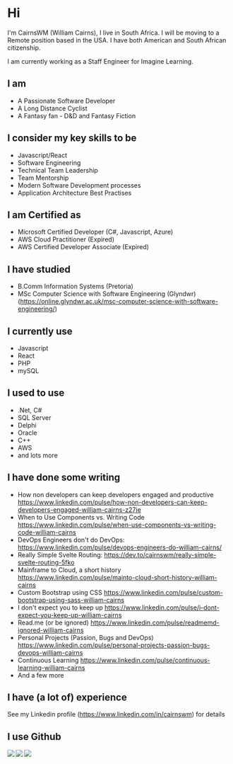 # Hi 
I'm CairnsWM (William Cairns), I live in South Africa. I will be moving to a Remote position based in the USA. I have both American and South African citizenship.

I am currently working as a Staff Engineer for Imagine Learning.

## I am
- A Passionate Software Developer
- A Long Distance Cyclist
- A Fantasy fan - D&D and Fantasy Fiction

## I consider my key skills to be
- Javascript/React
- Software Engineering
- Technical Team Leadership
- Team Mentorship
- Modern Software Development processes
- Application Architecture Best Practises

## I am Certified as
- Microsoft Certified Developer (C#, Javascript, Azure)
- AWS Cloud Practitioner (Expired)
- AWS Certified Developer Associate (Expired)

## I have studied
- B.Comm Information Systems (Pretoria)
- MSc Computer Science with Software Engineering (Glyndwr) (https://online.glyndwr.ac.uk/msc-computer-science-with-software-engineering/)

## I currently use
- Javascript
- React
- PHP
- mySQL

## I used to use
- .Net, C#
- SQL Server
- Delphi
- Oracle
- C++
- AWS
- and lots more

## I have done some writing
- How non developers can keep developers engaged and productive https://www.linkedin.com/pulse/how-non-developers-can-keep-developers-engaged-william-cairns-z27ie
- When to Use Components vs. Writing Code https://www.linkedin.com/pulse/when-use-components-vs-writing-code-william-cairns
- DevOps Engineers don't do DevOps: https://www.linkedin.com/pulse/devops-engineers-do-william-cairns/
- Really Simple Svelte Routing: https://dev.to/cairnswm/really-simple-svelte-routing-5fko
- Mainframe to Cloud, a short history https://www.linkedin.com/pulse/mainto-cloud-short-history-william-cairns
- Custom Bootstrap using CSS https://www.linkedin.com/pulse/custom-bootstrap-using-sass-william-cairns
- I don't expect you to keep up https://www.linkedin.com/pulse/i-dont-expect-you-keep-up-william-cairns
- Read.me (or be ignored) https://www.linkedin.com/pulse/readmemd-ignored-william-cairns
- Personal Projects (Passion, Bugs and DevOps) https://www.linkedin.com/pulse/personal-projects-passion-bugs-devops-william-cairns
- Continuous Learning https://www.linkedin.com/pulse/continuous-learning-william-cairns
- And a few more

## I have (a lot of) experience
See my Linkedin profile (https://www.linkedin.com/in/cairnswm) for details

## I use Github

<a href="https://github.com/cairnswm">
  <img align="left" src="https://github-readme-stats.vercel.app/api?username=cairnswm&count_private=true&show_icons=true&theme=radical" />
</a>
<a href="https://github.com/cairnswm">
  <img align="left" src="https://github-readme-stats.vercel.app/api/top-langs/?username=cairnswm" />
</a>

![](https://img.shields.io/badge/Code-Javascript-informational?style=flat&logo=code&logoColor=white&color=2bbc8a)

<!--GITHUB_ACTIVITY:{"rows": 5, "raw": true}-->
